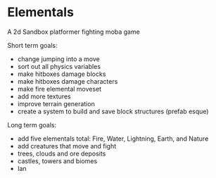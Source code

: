 # Elementals

A 2d Sandbox platformer fighting moba game

Short term goals:
- change jumping into a move
- sort out all physics variables
- make hitboxes damage blocks
- make hitboxes damage characters
- make fire elemental moveset
- add more textures
- improve terrain generation
- create a system to build and save block structures (prefab esque)

Long term goals:
- add five elementals total: Fire, Water, Lightning, Earth, and Nature
- add creatures that move and fight
- trees, clouds and ore deposits
- castles, towers and biomes
- lan
